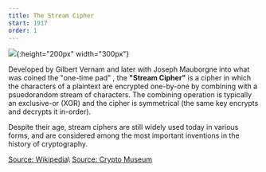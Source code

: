 ```yaml
---
title: The Stream Cipher
start: 1917
order: 1
---
```


![](https://www.researchgate.net/profile/Saman-Almufti/publication/318517979/figure/fig2/AS:636630062866442@1528795843952/Stream-cipher-diagram.png){:height="200px" width="300px"}

Developed by Gilbert Vernam and later with Joseph Mauborgne into what was coined the "one-time pad" , the **"Stream Cipher"** is a cipher in which the characters of a plaintext are encrypted one-by-one by combining with a psuedorandom stream of characters. The combining operation is typically an exclusive-or (XOR) and the cipher is symmetrical (the same key encrypts and decrypts it in-order).

Despite their age, stream ciphers are still widely used today in various forms, and are considered among the most important inventions in the history of cryptography.

[Source: Wikipedia](https://en.wikipedia.org/wiki/Stream_cipher)\\
[Source: Crypto Museum](https://www.cryptomuseum.com/crypto/vernam.htm)

